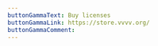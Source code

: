 ```yaml
---
buttonGammaText: Buy licenses
buttonGammaLink: https://store.vvvv.org/
buttonGammaComment:
---
```

